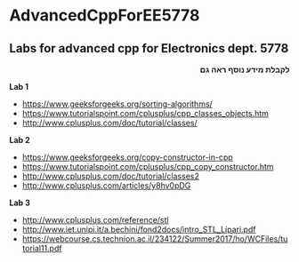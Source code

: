 # AdvancedCppForEE5778
## Labs for advanced cpp for Electronics dept. 5778  

**<DIV dir="RTL">לקבלת מידע נוסף ראה גם</DIV>**

**Lab 1**

   - https://www.geeksforgeeks.org/sorting-algorithms/
   - https://www.tutorialspoint.com/cplusplus/cpp_classes_objects.htm
   - http://www.cplusplus.com/doc/tutorial/classes/

**Lab 2**

   - https://www.geeksforgeeks.org/copy-constructor-in-cpp
   - https://www.tutorialspoint.com/cplusplus/cpp_copy_constructor.htm
   - http://www.cplusplus.com/doc/tutorial/classes2
   - http://www.cplusplus.com/articles/y8hv0pDG

**Lab 3**
   - http://www.cplusplus.com/reference/stl
   - http://www.iet.unipi.it/a.bechini/fond2docs/intro_STL_Lipari.pdf
   - https://webcourse.cs.technion.ac.il/234122/Summer2017/ho/WCFiles/tutorial11.pdf
   
